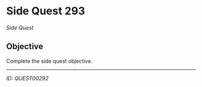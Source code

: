 # Side Quest 293

*Side Quest*

## Objective
Complete the side quest objective.

---
*ID: QUEST00292*